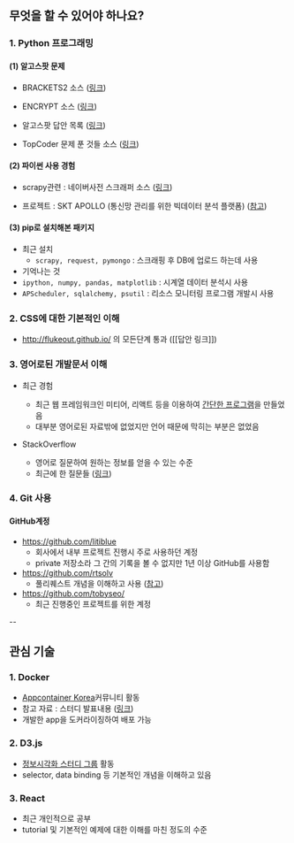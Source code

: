## 무엇을 할 수 있어야 하나요?

### 1. Python 프로그래밍
#### (1) 알고스팟 문제
- BRACKETS2 소스 ([링크](https://gist.github.com/tobyseo/6a20a7bb90e0e04c9448))
- ENCRYPT 소스 ([링크](https://gist.github.com/tobyseo/6f0b0414f6c7299da8f7))

- 알고스팟 답안 목록 ([링크](https://algospot.com/judge/submission/recent/?user=rtsolv))
- TopCoder 문제 푼 것들 소스 ([링크](https://github.com/topsolver/topcoder/tree/master/Junseok/srm))

#### (2) 파이썬 사용 경험
  - scrapy관련 : 네이버사전 스크래퍼 소스 ([링크](https://github.com/tobyseo/remem/blob/master/tmp/endic_scraper/SentenceListMaker.py))
 
  - 프로젝트 : SKT APOLLO (통신망 관리를 위한 빅데이터 분석 플랫폼) ([참고](http://blog.sktworld.co.kr/5675))


#### (3) pip로 설치해본 패키지
- 최근 설치
  - ```scrapy, request, pymongo``` : 스크래핑 후 DB에 업로드 하는데 사용
- 기억나는 것
 - ```ipython, numpy, pandas, matplotlib``` : 시계열 데이터 분석시 사용
 - ```APScheduler, sqlalchemy, psutil``` : 리소스 모니터링 프로그램 개발시 사용

### 2. CSS에 대한 기본적인 이해
- http://flukeout.github.io/ 의 모든단계 통과 ([[답안 링크]])

### 3. 영어로된 개발문서 이해

- 최근 경험
  - 최근 웹 프레임워크인 미티어, 리액트 등을 이용하여 [간단한 프로그램](https://github.com/tobyseo/remem)을 만들었음
  - 대부분 영어로된 자료밖에 없었지만 언어 때문에 막히는 부분은 없었음

- StackOverflow
  - 영어로 질문하여 원하는 정보를 얻을 수 있는 수준
  - 최근에 한 질문들 ([링크](http://stackoverflow.com/users/4015877/toby-seo?tab=questions))

### 4. Git 사용
#### GitHub계정
- https://github.com/litiblue
  - 회사에서 내부 프로젝트 진행시 주로 사용하던 계정
  - private 저장소라 그 간의 기록을 볼 수 없지만 1년 이상 GitHub를 사용함
- https://github.com/rtsolv
  - 풀리퀘스트 개념을 이해하고 사용 ([참고](https://github.com/hubtee/post_publisher/pull/3))
- https://github.com/tobyseo/
  - 최근 진행중인 프로젝트를 위한 계정

--

## 관심 기술

### 1. Docker
- [Appcontainer Korea](http://forum.appcontainer.co.kr)커뮤니티 활동
- 참고 자료 : 스터디 발표내용 ([링크](http://forum.appcontainer.co.kr/t/topic/88))
- 개발한 app을 도커라이징하여 배포 가능

### 2. D3.js
- [정보시각화 스터디 그룹](http://infovis.kr/) 활동
- selector, data binding 등 기본적인 개념을 이해하고 있음

### 3. React
- 최근 개인적으로 공부
- tutorial 및 기본적인 예제에 대한 이해를 마친 정도의 수준
